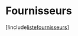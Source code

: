 # Fournisseurs

[!include[listefournisseurs](fournisseurs.listefournisseurs.autogen.md)]



















































































